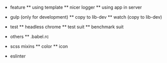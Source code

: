 * feature
    ** using template
    ** nicer logger
    ** using app in server

* gulp (only for development)
    ** copy to lib-dev
    ** watch (copy to lib-dev)

* test
    ** headless chrome
    ** test suit
    ** benchmark suit

* others
    ** .babel.rc

* scss mixins
    ** color
    ** icon

* eslinter